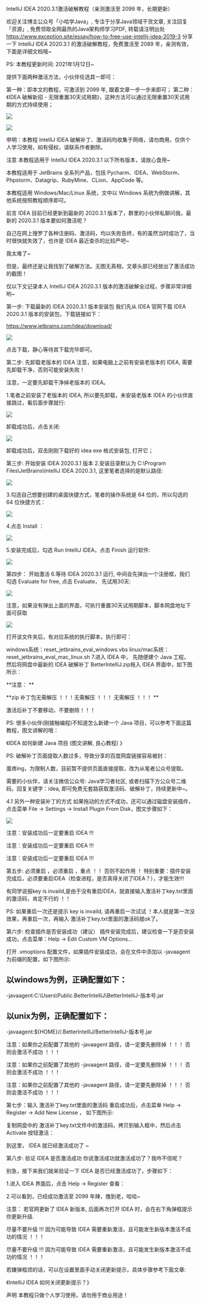 
IntelliJ IDEA 2020.3.1激活破解教程（亲测激活至 2099 年，长期更新）

欢迎关注博主公众号「小哈学Java」, 专注于分享Java领域干货文章, 关注回复「资源」, 免费领取全网最热的Java架构师学习PDF, 转载请注明出处 https://www.exception.site/essay/how-to-free-use-intellij-idea-2019-3
分享一下 IntelliJ IDEA 2020.3.1 的激活破解教程，免费激活至 2089 年，亲测有效，下面是详细文档哦~

PS: 本教程更新时间: 2021年1月12日~

提供下面两种激活方法，小伙伴任选其一即可：

第一种：即本文的教程，可激活到 2099 年, 跟着文章一步一步来即可；
第二种：《IDEA 破解新招 - 无限重置30天试用期》，这种方法可以通过无限重置30天试用期的方式持续使用；

![](https://cdn.jsdelivr.net/gh/AmbroseRen/Picture@master/img/Develop/idea/1.jpg)


![](https://cdn.jsdelivr.net/gh/AmbroseRen/Picture@master/img/Develop/idea/2.png)





申明：本教程 IntelliJ IDEA 破解补丁、激活码均收集于网络，请勿商用，仅供个人学习使用，如有侵权，请联系作者删除。

注意
本教程适用于 IntelliJ IDEA 2020.3.1 以下所有版本，请放心食用~

本教程适用于 JetBrains 全系列产品，包括 Pycharm、IDEA、WebStorm、Phpstorm、Datagrip、RubyMine、CLion、AppCode 等。

本教程适用 Windows/Mac/Linux 系统，文中以 Windows 系统为例做讲解，其他系统按照教程顺序即可。

前言
IDEA 目前已经更新到最新的 2020.3.1 版本了，群里的小伙伴私聊问我，最新的 2020.3.1 版本要如何激活呢？

自己在网上搜罗了各种注册码、激活码，均以失败告终，有的虽然当时成功了，当时很快就失效了，也许是 IDEA 最近查杀的比较严吧~

我太难了~

但是，最终还是让我找到了破解方法。无图无真相，文章头部已经放出了激活成功的截图！

仅以下文记录本人 IntelliJ IDEA 2020.3.1 版本的激活破解全过程，步骤非常详细哟~

第一步: 下载最新的 IDEA 2020.3.1 版本安装包
我们先从 IDEA 官网下载 IDEA 2020.3.1 版本的安装包，下载链接如下：

https://www.jetbrains.com/idea/download/

![](https://cdn.jsdelivr.net/gh/AmbroseRen/Picture@master/img/Develop/idea/3.png)




点击下载，静心等待其下载完毕即可。

第二步: 先卸载老版本的 IDEA
注意，如果电脑上之前有安装老版本的 IDEA, 需要先卸载干净，否则可能安装失败！

注意，一定要先卸载干净掉老版本的 IDEA。

1.笔者之前安装了老版本的 IDEA, 所以要先卸载，未安装老版本 IDEA 的小伙伴直接跳过，看后面步骤就行:


![](https://cdn.jsdelivr.net/gh/AmbroseRen/Picture@master/img/Develop/idea/4.png)



卸载成功后，点击关闭:


![](https://cdn.jsdelivr.net/gh/AmbroseRen/Picture@master/img/Develop/idea/5.png)



卸载成功后，双击刚刚下载好的 idea exe 格式安装包, 打开它；

第三步: 开始安装 IDEA 2020.3.1 版本
2.安装目录默认为 C:\Program Files\JetBrains\IntelliJ IDEA 2020.3.1, 这里笔者选择的是默认路径:

![](https://cdn.jsdelivr.net/gh/AmbroseRen/Picture@master/img/Develop/idea/6.png)




3.勾选自己想要创建的桌面快捷方式，笔者的操作系统是 64 位的，所以勾选的 64 位快捷方式：



![](https://cdn.jsdelivr.net/gh/AmbroseRen/Picture@master/img/Develop/idea/7.png)


4.点击 Install ：


![](https://cdn.jsdelivr.net/gh/AmbroseRen/Picture@master/img/Develop/idea/8.png)



5.安装完成后，勾选 Run IntelliJ IDEA，点击 Finish 运行软件:


![](https://cdn.jsdelivr.net/gh/AmbroseRen/Picture@master/img/Develop/idea/9.png)



第四步： 开始激活
6.等待 IDEA 2020.3.1 运行, 中间会先弹出一个注册框，我们勾选 Evaluate for free, 点击 Evaluate， 先试用30天:




![](https://cdn.jsdelivr.net/gh/AmbroseRen/Picture@master/img/Develop/idea/10.png)

注意，如果没有弹出上面的界面，可执行重置30天试用期脚本，脚本网盘地址下面可获取


![](https://cdn.jsdelivr.net/gh/AmbroseRen/Picture@master/img/Develop/idea/11.jpg)



打开该文件夹后，有对应系统的执行脚本，执行即可：

windows系统：reset_jetbrains_eval_windows.vbs
linux/mac系统：reset_jetbrains_eval_mac_linux.sh
7.进入 IDEA 中， 先随便建个 Java 工程， 然后将网盘中最新的 IDEA 破解补丁 BetterIntelliJ.zip拖入 IDEA 界面中，如下图所示：






**注意： **

**zip 补丁包无需解压 ！！！无需解压 ！！！ 无需解压 ！！！ **

激活后补丁不要移动，不要删除！！！

PS: 很多小伙伴(刚接触编程)不知道怎么新建一个 Java 项目，可以参考下面这篇教程，图文讲解的哦：

《IDEA 如何新建 Java 项目 (图文讲解, 良心教程) 》

PS: 破解补丁页面提取人数过多，导致分享的百度网盘链接容易被封：


蛋疼ing，为限制人数，目前暂不提供页面直接提取，改为从笔者公众号提取。


需要的小伙伴，请关注微信公众号: Java学习者社区, 或者扫描下方公众号二维码，回复关键字：idea, 即可免费无套路获取激活码、破解补丁，持续更新中~。






4.1 另外一种安装补丁的方式
如果拖动的方式不成功，还可以通过磁盘安装插件，点击菜单 File -> Settings -> Install Plugin From Disk，图文步骤如下：


![](https://cdn.jsdelivr.net/gh/AmbroseRen/Picture@master/img/Develop/idea/12.jpg)



注意：安装成功后一定要重启 IDEA !!!

注意：安装成功后一定要重启 IDEA !!!

注意：安装成功后一定要重启 IDEA !!!

第五步: 必须重启 ，必须重启 ，重点 ！！ 否则不起作用 ！
特别重要：插件安装完成后，必须要重启IDEA（检查进程，是否真得关闭了IDEA？），才能生效!!!

有同学说报key is invaild,是由于没有重启IDEA，就直接输入激活补丁key.txt里面的激活码，肯定不行的 ！！

PS: 如果重启一次还是提示 key is invaild, 请再重启一次试试 ！本人就是第一次没效果，再重启一次，再输入 激活补丁key.txt里面的激活码就ok了。

第六步: 检查插件是否安装成功（建议）
插件安装完成后，建议检查一下是否安装成功，点击菜单：Help -> Edit Custom VM Options...






打开 .vmoptions 配置文件，如果插件安装成功，会在文件中添加以 -javaagent 为前缀的配置，如下图所示:

## 以windows为例，正确配置如下：

-javaagent:C:\Users\Public\.BetterIntelliJ\BetterIntelliJ-版本号.jar

## 以unix为例，正确配置如下：

-javaagent:${HOME}//.BetterIntelliJ/BetterIntelliJ-版本号.jar





注意：如果你之前配置了其他的 -javaagent 路径，请一定要先删除掉 ！！！ 否则会激活不成功 ！！！

注意：如果你之前配置了其他的 -javaagent 路径，请一定要先删除掉 ！！！ 否则会激活不成功 ！！！

注意：如果你之前配置了其他的 -javaagent 路径，请一定要先删除掉 ！！！ 否则会激活不成功 ！！！

第七步：输入 激活补丁key.txt里面的激活码
重启成功后，点击菜单 Help -> Register -> Add New License ， 如下图所示:






复制网盘中的 激活补丁key.txt文件中的激活码，拷贝到输入框中，然后点击 Activate 按钮激活：






到这里， IDEA 就已经激活成功了 ~

第八步: 验证 IDEA 是否激活成功
你说激活成功就激活成功了？我咋不信呢？

别急，接下来我们就来验证一下 IDEA 是否已经激活成功了，步骤如下：

1.进入 IDEA 界面后，点击 Help -> Register 查看：






2.可以看到，已经成功激活至 2099 年辣，撸到老，哈哈~

注意： 若官网更新了 IDEA 新版本, 后面再次打开 IDEA 时，会在右下角弹框提示你更新升级.

尽量不要升级 !!! 因为可能导致 IDEA 需要重新激活，且可能发生新版本激活不成功的情况 ！！！

尽量不要升级 !!! 因为可能导致 IDEA 需要重新激活，且可能发生新版本激活不成功的情况 ！！！

若嫌弹框烦的话，可以在设置里面手动关闭更新提示，具体步骤参考下面文章:

《IntelliJ IDEA 如何关闭更新提示？》






声明
本教程只做个人学习使用，请勿用于商业用途！
